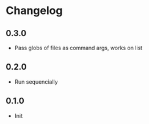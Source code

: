 # Changelog

## 0.3.0

- Pass globs of files as command args, works on list

## 0.2.0

- Run sequencially

## 0.1.0

- Init
